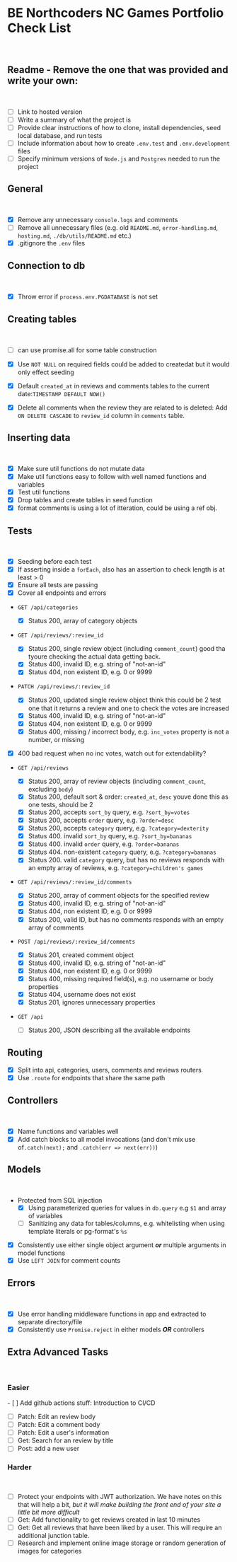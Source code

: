 # BE Northcoders NC Games Portfolio Check List

​

## Readme - Remove the one that was provided and write your own:

​

- [ ] Link to hosted version
- [ ] Write a summary of what the project is
- [ ] Provide clear instructions of how to clone, install dependencies, seed local database, and run tests
- [ ] Include information about how to create `.env.test` and `.env.development` files
- [ ] Specify minimum versions of `Node.js` and `Postgres` needed to run the project
      ​

## General

​

- [x] Remove any unnecessary `console.logs` and comments
- [ ] Remove all unnecessary files (e.g. old `README.md`, `error-handling.md`, `hosting.md`, `./db/utils/README.md` etc.)
- [x] .gitignore the `.env` files
      ​

## Connection to db

​

- [x] Throw error if `process.env.PGDATABASE` is not set
      ​

## Creating tables

​

- [ ] can use promise.all for some table construction
      ​

- [x] Use `NOT NULL` on required fields
      could be added to createdat but it would only effect seeding
- [x] Default `created_at` in reviews and comments tables to the current date:`TIMESTAMP DEFAULT NOW()`
- [x] Delete all comments when the review they are related to is deleted: Add `ON DELETE CASCADE` to `review_id` column in `comments` table.
      ​

## Inserting data

​

- [x] Make sure util functions do not mutate data
- [x] Make util functions easy to follow with well named functions and variables
- [x] Test util functions
- [x] Drop tables and create tables in seed function
      ​
- [x] format comments is using a lot of itteration, could be using a ref obj.
      ​

## Tests

​

- [x] Seeding before each test
- [x] If asserting inside a `forEach`, also has an assertion to check length is at least > 0
- [x] Ensure all tests are passing
- [x] Cover all endpoints and errors
      ​
- `GET /api/categories`
  ​
  - [x] Status 200, array of category objects
        ​
- `GET /api/reviews/:review_id`
  ​
  - [x] Status 200, single review object (including `comment_count`)
        good tha tyoure checking the actual data getting back.
  - [x] Status 400, invalid ID, e.g. string of "not-an-id"
  - [x] Status 404, non existent ID, e.g. 0 or 9999
        ​
- `PATCH /api/reviews/:review_id`
  ​

  - [x] Status 200, updated single review object
        think this could be 2 test one that it returns a review and one to check the votes are increased
  - [x] Status 400, invalid ID, e.g. string of "not-an-id"
  - [x] Status 404, non existent ID, e.g. 0 or 9999
  - [x] Status 400, missing / incorrect body, e.g. `inc_votes` property is not a number, or missing

- [x] 400 bad request when no inc votes, watch out for extendability?
      ​

- `GET /api/reviews`
  ​
  - [x] Status 200, array of review objects (including `comment_count`, excluding `body`)
  - [x] Status 200, default sort & order: `created_at`, `desc`
        youve done this as one tests, should be 2
  - [x] Status 200, accepts `sort_by` query, e.g. `?sort_by=votes`
  - [x] Status 200, accepts `order` query, e.g. `?order=desc`
  - [x] Status 200, accepts `category` query, e.g. `?category=dexterity`
  - [x] Status 400. invalid `sort_by` query, e.g. `?sort_by=bananas`
  - [x] Status 400. invalid `order` query, e.g. `?order=bananas`
  - [x] Status 404. non-existent `category` query, e.g. `?category=bananas`
  - [x] Status 200. valid `category` query, but has no reviews responds with an empty array of reviews, e.g. `?category=children's games`
        ​
- `GET /api/reviews/:review_id/comments`
  ​
  - [x] Status 200, array of comment objects for the specified review
  - [x] Status 400, invalid ID, e.g. string of "not-an-id"
  - [x] Status 404, non existent ID, e.g. 0 or 9999
  - [x] Status 200, valid ID, but has no comments responds with an empty array of comments
        ​
- `POST /api/reviews/:review_id/comments`
  ​

  - [x] Status 201, created comment object
  - [x] Status 400, invalid ID, e.g. string of "not-an-id"
  - [x] Status 404, non existent ID, e.g. 0 or 9999
  - [x] Status 400, missing required field(s), e.g. no username or body properties
  - [x] Status 404, username does not exist
  - [x] Status 201, ignores unnecessary properties

- `GET /api`
  ​
  - [ ] Status 200, JSON describing all the available endpoints
        ​

## Routing

- [x] Split into api, categories, users, comments and reviews routers
- [x] Use `.route` for endpoints that share the same path
      ​

## Controllers

​

- [x] Name functions and variables well
      ​
- [x] Add catch blocks to all model invocations (and don't mix use of`.catch(next);` and `.catch(err => next(err))`)
      ​

## Models

​

- Protected from SQL injection
  - [x] Using parameterized queries for values in `db.query` e.g `$1` and array of variables
  - [ ] Sanitizing any data for tables/columns, e.g. whitelisting when using template literals or pg-format's `%s`
- [x] Consistently use either single object argument _**or**_ multiple arguments in model functions
- [x] Use `LEFT JOIN` for comment counts
      ​

## Errors

​

- [x] Use error handling middleware functions in app and extracted to separate directory/file
- [x] Consistently use `Promise.reject` in either models _**OR**_ controllers
      ​

## Extra Advanced Tasks

​

### Easier

​- [ ] Add github actions stuff: Introduction to CI/CD

- [ ] Patch: Edit an review body
- [ ] Patch: Edit a comment body
- [ ] Patch: Edit a user's information
- [ ] Get: Search for an review by title
- [ ] Post: add a new user
      ​

### Harder

​

- [ ] Protect your endpoints with JWT authorization. We have notes on this that will help a bit, _but it will make building the front end of your site a little bit more difficult_
- [ ] Get: Add functionality to get reviews created in last 10 minutes
- [ ] Get: Get all reviews that have been liked by a user. This will require an additional junction table.
- [ ] Research and implement online image storage or random generation of images for categories
